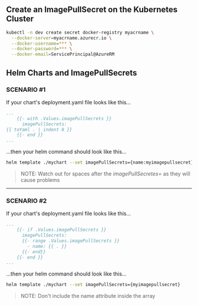 ## Create an ImagePullSecret on the Kubernetes Cluster

```bash
kubectl -n dev create secret docker-registry myacrname \
  --docker-server=myacrname.azurecr.io \
  --docker-username=*** \
  --docker-password=*** \
  --docker-email=ServicePrincipal@AzureRM
```

## Helm Charts and ImagePullSecrets

### SCENARIO #1
If your chart's deployment.yaml file looks like this...

```yaml
...
    {{- with .Values.imagePullSecrets }}
      imagePullSecrets:
{{ toYaml . | indent 8 }}
    {{- end }}
...
```
...then your helm command should look like this...

```bash
helm template ./mychart --set imagePullSecrets={name:myimagepullsecret}
```
> NOTE: Watch out for spaces after the <i>imagePullSecretes=</i> as they will cause problems

***

### SCENARIO #2
If your chart's deployment.yaml file looks like this...

```yaml
...
    {{- if .Values.imagePullSecrets }}
      imagePullSecrets:
      {{- range .Values.imagePullSecrets }}
        - name: {{ . }}
      {{- end}}
    {{- end }}
...
```
...then your helm command should look like this...

```bash
helm template ./mychart --set imagePullSecrets={myimagepullsecret}
```
> NOTE: Don't include the name attribute inside the array
